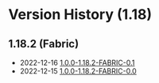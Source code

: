 # Version History (1.18)

## 1.18.2 (Fabric)

- 2022-12-16 [1.0.0-1.18.2-FABRIC-0.1](1.0.0-1.18.2-FABRIC-0.1.md)
- 2022-12-15 [1.0.0-1.18.2-FABRIC-0.0](1.0.0-1.18.2-FABRIC-0.0.md)